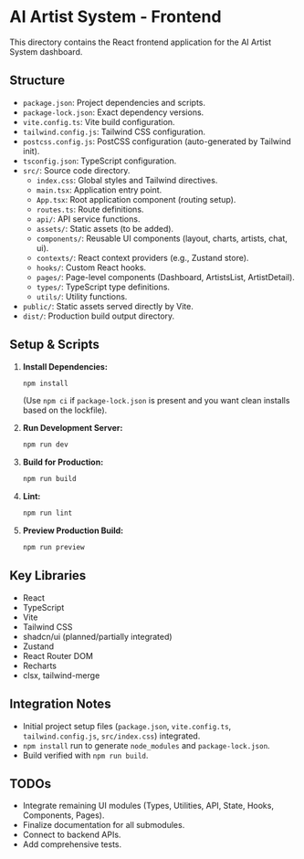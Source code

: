 # AI Artist System - Frontend

This directory contains the React frontend application for the AI Artist System dashboard.

## Structure

- `package.json`: Project dependencies and scripts.
- `package-lock.json`: Exact dependency versions.
- `vite.config.ts`: Vite build configuration.
- `tailwind.config.js`: Tailwind CSS configuration.
- `postcss.config.js`: PostCSS configuration (auto-generated by Tailwind init).
- `tsconfig.json`: TypeScript configuration.
- `src/`: Source code directory.
  - `index.css`: Global styles and Tailwind directives.
  - `main.tsx`: Application entry point.
  - `App.tsx`: Root application component (routing setup).
  - `routes.ts`: Route definitions.
  - `api/`: API service functions.
  - `assets/`: Static assets (to be added).
  - `components/`: Reusable UI components (layout, charts, artists, chat, ui).
  - `contexts/`: React context providers (e.g., Zustand store).
  - `hooks/`: Custom React hooks.
  - `pages/`: Page-level components (Dashboard, ArtistsList, ArtistDetail).
  - `types/`: TypeScript type definitions.
  - `utils/`: Utility functions.
- `public/`: Static assets served directly by Vite.
- `dist/`: Production build output directory.

## Setup & Scripts

1.  **Install Dependencies:**
    ```bash
    npm install
    ```
    (Use `npm ci` if `package-lock.json` is present and you want clean installs based on the lockfile).

2.  **Run Development Server:**
    ```bash
    npm run dev
    ```

3.  **Build for Production:**
    ```bash
    npm run build
    ```

4.  **Lint:**
    ```bash
    npm run lint
    ```

5.  **Preview Production Build:**
    ```bash
    npm run preview
    ```

## Key Libraries

- React
- TypeScript
- Vite
- Tailwind CSS
- shadcn/ui (planned/partially integrated)
- Zustand
- React Router DOM
- Recharts
- clsx, tailwind-merge

## Integration Notes

- Initial project setup files (`package.json`, `vite.config.ts`, `tailwind.config.js`, `src/index.css`) integrated.
- `npm install` run to generate `node_modules` and `package-lock.json`.
- Build verified with `npm run build`.

## TODOs

- Integrate remaining UI modules (Types, Utilities, API, State, Hooks, Components, Pages).
- Finalize documentation for all submodules.
- Connect to backend APIs.
- Add comprehensive tests.


